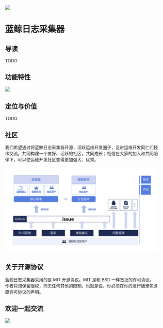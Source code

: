 ![](../resource/img/wiki/bklog.png)
# 蓝鲸日志采集器
## 导读
TODO

## 功能特性
![](../resource/img/wiki/features.png)

## 定位与价值
TODO

## 社区
我们希望通过将蓝鲸日志采集器开源，活跃运维开发圈子，促进运维开发同仁们技术交流，共同构建一个友好、活跃的社区，共同成长；相信在大家的加入和共同陪伴下，可以使运维开发社区变得更加强大、优秀。

![](../resource/img/wiki/community.jpg)

## 关于开源协议
蓝鲸日志采集器采用的是 MIT 开源协议。MIT 是和 BSD 一样宽泛的许可协议，作者只想保留版权，而无任何其他的限制。也就是说，你必须在你的发行版里包含原许可协议的声明。
## 欢迎一起交流
![](../resource/img/wiki/ContactUs.png)
